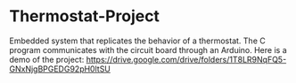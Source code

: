 # Thermostat-Project
Embedded system that replicates the behavior of a thermostat. The C program communicates with the circuit board through an Arduino. Here is a demo of the project: https://drive.google.com/drive/folders/1T8LR9NqFQ5-GNxNjgBPGEDG92pH0ltSU
